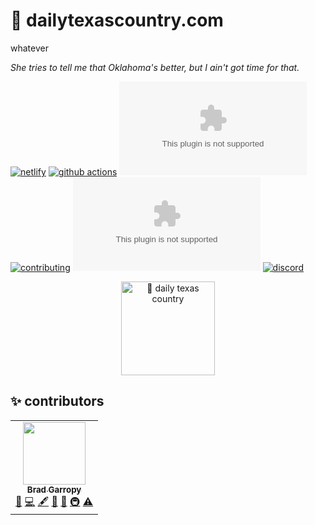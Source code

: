 # 🤠 dailytexascountry.com

whatever

_She tries to tell me that Oklahoma's better, but I ain't got time for that._

[![netlify][netlify-badge]][netlify]
[![github actions][github-actions-badge]][github-actions]
[![codecov][codecov-badge]][codecov]
[![contributing][contributing-badge]][contributing]
[![contributors][contributors-badge]][contributors]
[![discord][discord-badge]][discord]

<p align="center">
    <a href="https://dailytexascountry.com">
        <img alt="🤠 daily texas country" src="/static/favicon.png" width="150">
    </a>
</p>

## ✨ contributors

<!-- ALL-CONTRIBUTORS-LIST:START - Do not remove or modify this section -->
<!-- prettier-ignore-start -->
<!-- markdownlint-disable -->
<table>
  <tr>
    <td align="center"><a href="https://bradgarropy.com"><img src="https://avatars.githubusercontent.com/u/11336745?v=4?s=100" width="100px;" alt=""/><br /><sub><b>Brad Garropy</b></sub></a><br /><a href="#blog-bradgarropy" title="Blogposts">📝</a> <a href="https://github.com/bradgarropy/dailytexascountry.com/commits?author=bradgarropy" title="Code">💻</a> <a href="#content-bradgarropy" title="Content">🖋</a> <a href="#design-bradgarropy" title="Design">🎨</a> <a href="https://github.com/bradgarropy/dailytexascountry.com/commits?author=bradgarropy" title="Documentation">📖</a> <a href="#infra-bradgarropy" title="Infrastructure (Hosting, Build-Tools, etc)">🚇</a> <a href="https://github.com/bradgarropy/dailytexascountry.com/commits?author=bradgarropy" title="Tests">⚠️</a></td>
  </tr>
</table>

<!-- markdownlint-restore -->
<!-- prettier-ignore-end -->

<!-- ALL-CONTRIBUTORS-LIST:END -->

[netlify]: https://app.netlify.com/sites/dailytexascountry/deploys
[netlify-badge]: https://img.shields.io/netlify/4ff7c97b-22ff-4478-b310-94c085680cdf?style=flat-square
[github-actions]: https://github.com/bradgarropy/dailytexascountry.com/actions
[github-actions-badge]: https://img.shields.io/github/workflow/status/bradgarropy/dailytexascountry.com/%F0%9F%A7%AA%20test?style=flat-square
[codecov]: https://app.codecov.io/gh/bradgarropy/dailytexascountry.com
[codecov-badge]: https://img.shields.io/codecov/c/github/bradgarropy/dailytexascountry.com?style=flat-square
[contributing]: https://github.com/bradgarropy/dailytexascountry.com/blob/master/contributing.md
[contributing-badge]: https://img.shields.io/badge/PRs-welcome-success?style=flat-square
[contributors]: #-contributors
[contributors-badge]: https://img.shields.io/github/all-contributors/bradgarropy/dailytexascountry.com?style=flat-square
[discord]: https://bradgarropy.com/discord
[discord-badge]: https://img.shields.io/discord/748196643140010015?style=flat-square
